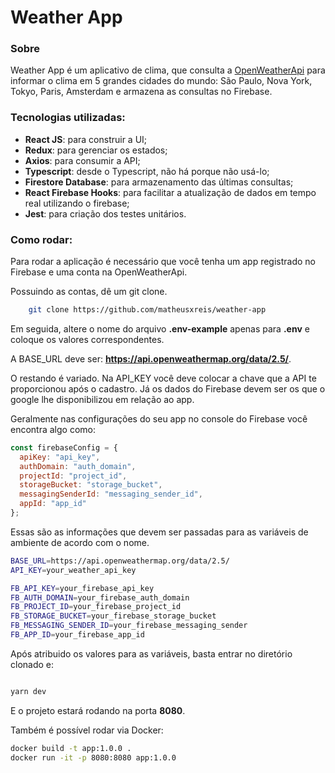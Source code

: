 # Weather App


### Sobre

Weather App é um aplicativo de clima, que consulta a [OpenWeatherApi](https://openweathermap.org/api) para informar o clima em 5 grandes cidades do mundo: São Paulo, Nova York, Tokyo, Paris, Amsterdam e armazena as consultas no Firebase.


### Tecnologias utilizadas:

 - **React JS**: para construir a UI;
 - **Redux**: para gerenciar os estados;
 - **Axios**: para consumir a API;
 - **Typescript**: desde o Typescript, não há porque não usá-lo;
- **Firestore Database**: para armazenamento das últimas consultas;
- **React Firebase Hooks**: para facilitar a atualização de dados em tempo real utilizando o firebase;
- **Jest**: para criação dos testes unitários.
### Como rodar:

Para rodar a aplicação é necessário que você tenha um app registrado no Firebase e uma conta na OpenWeatherApi.

Possuindo as contas, dê um git clone.

```bash
    git clone https://github.com/matheusxreis/weather-app
```

Em seguida, altere o nome do arquivo **.env-example** apenas para **.env** e coloque os valores correspondentes.

A BASE_URL deve ser: **https://api.openweathermap.org/data/2.5/**.

O restando é variado. Na API_KEY você deve colocar a chave que a API te proporcionou após o cadastro. Já os dados do Firebase devem ser os que o google lhe disponibilizou em relação ao app.

Geralmente nas configurações do seu app no console do Firebase você encontra algo como:

```js
const firebaseConfig = {
  apiKey: "api_key",
  authDomain: "auth_domain",
  projectId: "project_id",
  storageBucket: "storage_bucket",
  messagingSenderId: "messaging_sender_id",
  appId: "app_id"
};
```

Essas são as informações que devem ser passadas para as variáveis de ambiente de acordo com o nome.


```bash
BASE_URL=https://api.openweathermap.org/data/2.5/
API_KEY=your_weather_api_key

FB_API_KEY=your_firebase_api_key
FB_AUTH_DOMAIN=your_firebase_auth_domain
FB_PROJECT_ID=your_firebase_project_id
FB_STORAGE_BUCKET=your_firebase_storage_bucket
FB_MESSAGING_SENDER_ID=your_firebase_messaging_sender
FB_APP_ID=your_firebase_app_id
```
Após atribuido os valores para as variáveis, basta entrar no diretório clonado e:

```bash

yarn dev
```

E o projeto estará rodando na porta **8080**.

Também é possível rodar via Docker:

```bash
docker build -t app:1.0.0 .
docker run -it -p 8080:8080 app:1.0.0
```

